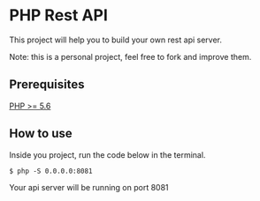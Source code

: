 # PHP Rest API

This project will help you to build your own rest api server.

Note: this is a personal project, feel free to fork and improve them.

## Prerequisites

[PHP >= 5.6](https://www.php.net/)

## How to use

Inside you project, run the code below in the terminal.

```
$ php -S 0.0.0.0:8081
```

Your api server will be running on port 8081